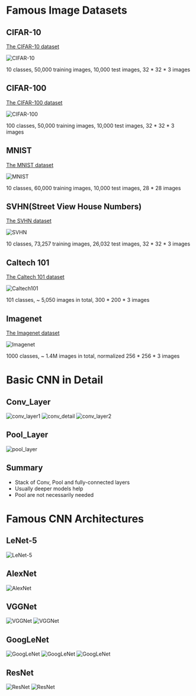 # Famous Image Datasets
## CIFAR-10
[The CIFAR-10 dataset](https://www.cs.toronto.edu/~kriz/cifar.html)  

![CIFAR-10](./src/cifar_10.jpg)  

10 classes, 50,000 training images, 10,000 test images, 32 * 32 * 3 images

## CIFAR-100
[The CIFAR-100 dataset](https://www.cs.toronto.edu/~kriz/cifar.html)  

![CIFAR-100](./src/cifar_100.jpg)  

100 classes, 50,000 training images, 10,000 test images, 32 * 32 * 3 images

## MNIST
[The MNIST dataset](http://yann.lecun.com/exdb/mnist/)  

![MNIST](./src/MNIST.jpg)  

10 classes, 60,000 training images, 10,000 test images, 28 * 28 images

## SVHN(Street View House Numbers)
[The SVHN dataset](http://ufldl.stanford.edu/housenumbers/)  

![SVHN](./src/SVHN.jpg)  

10 classes, 73,257 training images, 26,032 test images, 32 * 32 * 3 images

## Caltech 101
[The Caltech 101 dataset](http://www.vision.caltech.edu/Image_Datasets/Caltech101/)  

![Caltech101](./src/Caltech_101.jpg)  

101 classes, ~ 5,050 images in total, 300 * 200 * 3 images

## Imagenet
[The Imagenet dataset](http://www.image-net.org/)  

![Imagenet](./src/Imagenet.jpg)  

1000 classes, ~ 1.4M images in total, normalized 256 * 256 * 3 images

# Basic CNN in Detail
## Conv_Layer 
![conv_layer1](./src/conv_layer1.png)
![conv_detail](./src/conv_detail.png)
![conv_layer2](./src/conv_layer2.png)
## Pool_Layer
![pool_layer](./src/pool_layer.png)
## Summary
- Stack of Conv, Pool and fully-connected layers  
- Usually deeper models help  
- Pool are not necessarily needed

# Famous CNN Architectures
## LeNet-5
![LeNet-5](./src/Lenet-5.jpg)

## AlexNet
![AlexNet](./src/AlexNet.jpg)

## VGGNet
![VGGNet](./src/VGGNet-1.jpg)
![VGGNet](./src/VGGNet-2.jpg)

## GoogLeNet
![GoogLeNet](./src/GoogLeNet-1.jpg)
![GoogLeNet](./src/GoogLeNet-2.jpg)
![GoogLeNet](./src/GoogLeNet-3.jpg)

## ResNet
![ResNet](./src/ResNet-1.jpg)
![ResNet](./src/ResNet-2.jpg)
